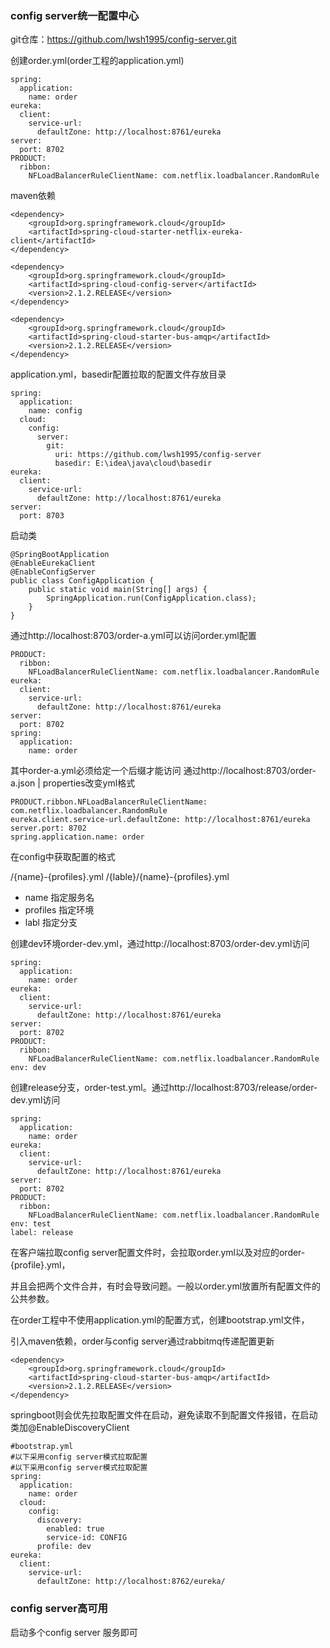 ### config server统一配置中心

git仓库：https://github.com/lwsh1995/config-server.git

创建order.yml(order工程的application.yml)
    
    spring:
      application:
        name: order
    eureka:
      client:
        service-url:
          defaultZone: http://localhost:8761/eureka
    server:
      port: 8702
    PRODUCT:
      ribbon:
        NFLoadBalancerRuleClientName: com.netflix.loadbalancer.RandomRule

maven依赖

    <dependency>
        <groupId>org.springframework.cloud</groupId>
        <artifactId>spring-cloud-starter-netflix-eureka-client</artifactId>
    </dependency>

    <dependency>
        <groupId>org.springframework.cloud</groupId>
        <artifactId>spring-cloud-config-server</artifactId>
        <version>2.1.2.RELEASE</version>
    </dependency>

    <dependency>
        <groupId>org.springframework.cloud</groupId>
        <artifactId>spring-cloud-starter-bus-amqp</artifactId>
        <version>2.1.2.RELEASE</version>
    </dependency>

application.yml，basedir配置拉取的配置文件存放目录

    spring:
      application:
        name: config
      cloud:
        config:
          server:
            git:
              uri: https://github.com/lwsh1995/config-server
              basedir: E:\idea\java\cloud\basedir
    eureka:
      client:
        service-url:
          defaultZone: http://localhost:8761/eureka
    server:
      port: 8703
      
启动类

    @SpringBootApplication
    @EnableEurekaClient
    @EnableConfigServer
    public class ConfigApplication {
        public static void main(String[] args) {
            SpringApplication.run(ConfigApplication.class);
        }
    }
    
通过http://localhost:8703/order-a.yml可以访问order.yml配置

    PRODUCT:
      ribbon:
        NFLoadBalancerRuleClientName: com.netflix.loadbalancer.RandomRule
    eureka:
      client:
        service-url:
          defaultZone: http://localhost:8761/eureka
    server:
      port: 8702
    spring:
      application:
        name: order

其中order-a.yml必须给定一个后缀才能访问
通过http://localhost:8703/order-a.json | properties改变yml格式

    PRODUCT.ribbon.NFLoadBalancerRuleClientName: com.netflix.loadbalancer.RandomRule
    eureka.client.service-url.defaultZone: http://localhost:8761/eureka
    server.port: 8702
    spring.application.name: order
    
在config中获取配置的格式

/{name}-{profiles}.yml
/{lable}/{name}-{profiles}.yml

* name 指定服务名
* profiles 指定环境
* labl 指定分支
    
创建dev环境order-dev.yml，通过http://localhost:8703/order-dev.yml访问

    spring:
      application:
        name: order
    eureka:
      client:
        service-url:
          defaultZone: http://localhost:8761/eureka
    server:
      port: 8702
    PRODUCT:
      ribbon:
        NFLoadBalancerRuleClientName: com.netflix.loadbalancer.RandomRule
    env: dev

创建release分支，order-test.yml。通过http://localhost:8703/release/order-dev.yml访问
    
    spring:
      application:
        name: order
    eureka:
      client:
        service-url:
          defaultZone: http://localhost:8761/eureka
    server:
      port: 8702
    PRODUCT:
      ribbon:
        NFLoadBalancerRuleClientName: com.netflix.loadbalancer.RandomRule
    env: test
    label: release
    
在客户端拉取config server配置文件时，会拉取order.yml以及对应的order-{profile}.yml，

并且会把两个文件合并，有时会导致问题。一般以order.yml放置所有配置文件的公共参数。
    
在order工程中不使用application.yml的配置方式，创建bootstrap.yml文件，

引入maven依赖，order与config server通过rabbitmq传递配置更新

    <dependency>
        <groupId>org.springframework.cloud</groupId>
        <artifactId>spring-cloud-starter-bus-amqp</artifactId>
        <version>2.1.2.RELEASE</version>
    </dependency>

springboot则会优先拉取配置文件在启动，避免读取不到配置文件报错，在启动类加@EnableDiscoveryClient

    #bootstrap.yml
    #以下采用config server模式拉取配置
    #以下采用config server模式拉取配置
    spring:
      application:
        name: order
      cloud:
        config:
          discovery:
            enabled: true
            service-id: CONFIG
          profile: dev
    eureka:
      client:
        service-url:
          defaultZone: http://localhost:8762/eureka/
         
### config server高可用

启动多个config server 服务即可